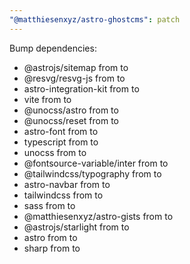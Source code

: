 ```yaml
---
"@matthiesenxyz/astro-ghostcms": patch
---
```


Bump dependencies:

- @astrojs/sitemap from to
- @resvg/resvg-js from to
- astro-integration-kit from to
- vite from to
- @unocss/astro from to
- @unocss/reset from to
- astro-font from to
- typescript from to
- unocss from to
- @fontsource-variable/inter from to
- @tailwindcss/typography from to
- astro-navbar from to
- tailwindcss from to
- sass from to
- @matthiesenxyz/astro-gists from to
- @astrojs/starlight from to
- astro from to
- sharp from to
